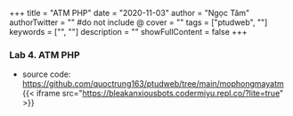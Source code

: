 +++
title = "ATM PHP"
date = "2020-11-03"
author = "Ngọc Tâm"
authorTwitter = "" #do not include @
cover = ""
tags = ["ptudweb", ""]
keywords = ["", ""]
description = ""
showFullContent = false
+++

### Lab 4. ATM PHP
- source code: https://github.com/quoctrung163/ptudweb/tree/main/mophongmayatm
{{< iframe src="https://bleakanxiousbots.codermiyu.repl.co/?lite=true" >}}